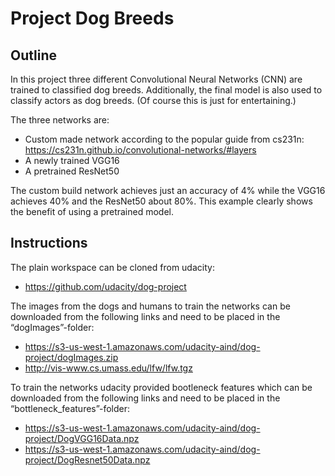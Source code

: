 # Project Dog Breeds

## Outline

In this project three different Convolutional Neural Networks (CNN) are trained to classified dog breeds. Additionally, the final model is also used to classify actors as dog breeds. (Of course this is just for entertaining.)

The three networks are:
-	Custom made network according to the popular guide from cs231n: https://cs231n.github.io/convolutional-networks/#layers
-	A newly trained VGG16
-	A pretrained ResNet50

The custom build network achieves just an accuracy of 4% while the VGG16 achieves 40% and the ResNet50 about 80%. This example clearly shows the benefit of using a pretrained model.

## Instructions

The plain workspace can be cloned from udacity:
* https://github.com/udacity/dog-project

The images from the dogs and humans to train the networks can be downloaded from the following links and need to be placed in the “dogImages”-folder:
* https://s3-us-west-1.amazonaws.com/udacity-aind/dog-project/dogImages.zip
* http://vis-www.cs.umass.edu/lfw/lfw.tgz

To train the networks udacity provided bootleneck features which can be downloaded from the following links and need to be placed in the “bottleneck_features”-folder:
* https://s3-us-west-1.amazonaws.com/udacity-aind/dog-project/DogVGG16Data.npz
* https://s3-us-west-1.amazonaws.com/udacity-aind/dog-project/DogResnet50Data.npz

